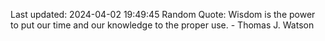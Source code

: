 Last updated: 2024-04-02 19:49:45
Random Quote: Wisdom is the power to put our time and our knowledge to the proper use. - Thomas J. Watson